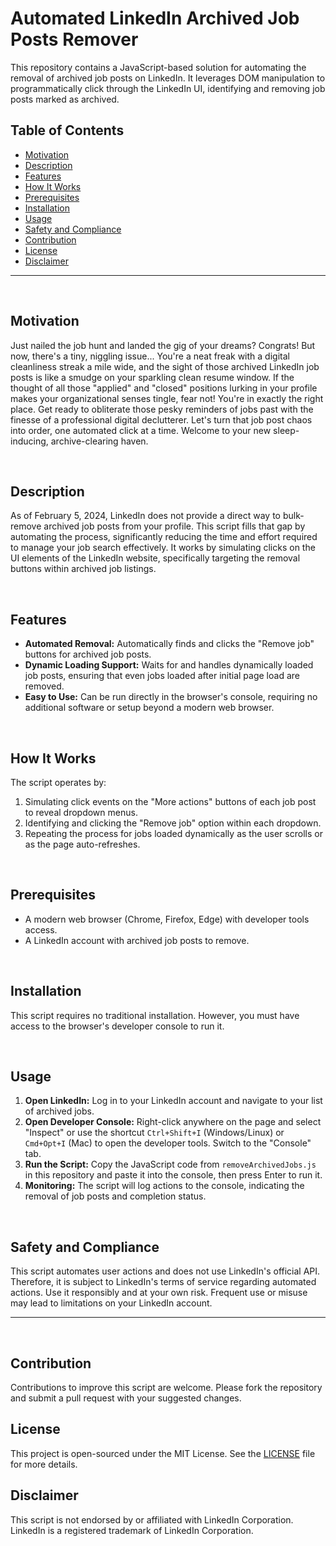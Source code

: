 # Automated LinkedIn Archived Job Posts Remover

This repository contains a JavaScript-based solution for automating the removal of archived job posts on LinkedIn. It leverages DOM manipulation to programmatically click through the LinkedIn UI, identifying and removing job posts marked as archived.

## Table of Contents
- [Motivation](#motivation)
- [Description](#description)
- [Features](#features)
- [How It Works](#how-it-works)
- [Prerequisites](#prerequisites)
- [Installation](#installation)
- [Usage](#usage)
- [Safety and Compliance](#safety-and-compliance)
- [Contribution](#contribution)
- [License](#license)
- [Disclaimer](#disclaimer)

---

<br>

## Motivation

Just nailed the job hunt and landed the gig of your dreams? Congrats! But now, there's a tiny, niggling issue... You're a neat freak with a digital cleanliness streak a mile wide, and the sight of those archived LinkedIn job posts is like a smudge on your sparkling clean resume window. If the thought of all those "applied" and "closed" positions lurking in your profile makes your organizational senses tingle, fear not! You're in exactly the right place. Get ready to obliterate those pesky reminders of jobs past with the finesse of a professional digital declutterer. Let's turn that job post chaos into order, one automated click at a time. Welcome to your new sleep-inducing, archive-clearing haven.

<br>

## Description

As of February 5, 2024, LinkedIn does not provide a direct way to bulk-remove archived job posts from your profile. This script fills that gap by automating the process, significantly reducing the time and effort required to manage your job search effectively. It works by simulating clicks on the UI elements of the LinkedIn website, specifically targeting the removal buttons within archived job listings.

<br>

## Features

- **Automated Removal:** Automatically finds and clicks the "Remove job" buttons for archived job posts.
- **Dynamic Loading Support:** Waits for and handles dynamically loaded job posts, ensuring that even jobs loaded after initial page load are removed.
- **Easy to Use:** Can be run directly in the browser's console, requiring no additional software or setup beyond a modern web browser.

<br>

## How It Works

The script operates by:
1. Simulating click events on the "More actions" buttons of each job post to reveal dropdown menus.
2. Identifying and clicking the "Remove job" option within each dropdown.
3. Repeating the process for jobs loaded dynamically as the user scrolls or as the page auto-refreshes.

<br>

## Prerequisites

- A modern web browser (Chrome, Firefox, Edge) with developer tools access.
- A LinkedIn account with archived job posts to remove.

<br>

## Installation

This script requires no traditional installation. However, you must have access to the browser's developer console to run it.

<br>

## Usage

1. **Open LinkedIn:** Log in to your LinkedIn account and navigate to your list of archived jobs.
2. **Open Developer Console:** Right-click anywhere on the page and select "Inspect" or use the shortcut `Ctrl+Shift+I` (Windows/Linux) or `Cmd+Opt+I` (Mac) to open the developer tools. Switch to the "Console" tab.
3. **Run the Script:** Copy the JavaScript code from `removeArchivedJobs.js` in this repository and paste it into the console, then press Enter to run it.
4. **Monitoring:** The script will log actions to the console, indicating the removal of job posts and completion status.

<br>

## Safety and Compliance

This script automates user actions and does not use LinkedIn's official API. Therefore, it is subject to LinkedIn's terms of service regarding automated actions. Use it responsibly and at your own risk. Frequent use or misuse may lead to limitations on your LinkedIn account.

---

<br>

## Contribution

Contributions to improve this script are welcome. Please fork the repository and submit a pull request with your suggested changes.

## License

This project is open-sourced under the MIT License. See the [LICENSE](LICENSE) file for more details.

## Disclaimer

This script is not endorsed by or affiliated with LinkedIn Corporation. LinkedIn is a registered trademark of LinkedIn Corporation.
